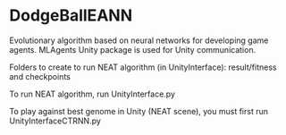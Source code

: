 # DodgeBallEANN

Evolutionary algorithm based on neural networks for developing game agents. MLAgents Unity package is used for Unity communication.

Folders to create to run NEAT algorithm (in UnityInterface): result/fitness and checkpoints

To run NEAT algorithm, run UnityInterface.py

To play against best genome in Unity (NEAT scene), you must first run UnityInterfaceCTRNN.py

